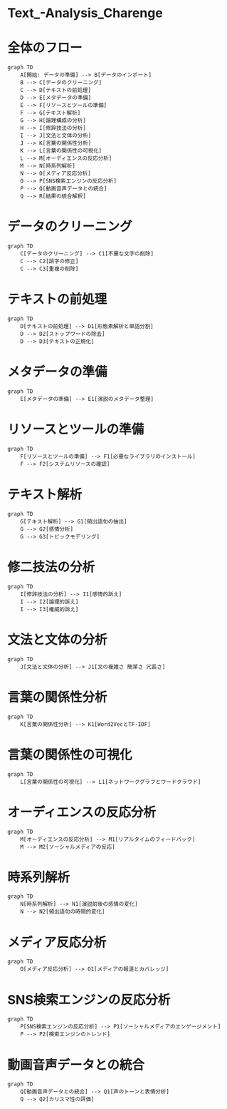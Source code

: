 # Text_-Analysis_Charenge

# 全体のフロー
```mermaid
graph TD
    A[開始: データの準備] --> B[データのインポート]
    B --> C[データのクリーニング]
    C --> D[テキストの前処理]
    D --> E[メタデータの準備]
    E --> F[リソースとツールの準備]
    F --> G[テキスト解析]
    G --> H[論理構成の分析]
    H --> I[修辞技法の分析]
    I --> J[文法と文体の分析]
    J --> K[言葉の関係性分析]
    K --> L[言葉の関係性の可視化]
    L --> M[オーディエンスの反応分析]
    M --> N[時系列解析]
    N --> O[メディア反応分析]
    O --> P[SNS検索エンジンの反応分析]
    P --> Q[動画音声データとの統合]
    Q --> R[結果の統合解釈]
```

# データのクリーニング
```mermaid
graph TD
    C[データのクリーニング] --> C1[不要な文字の削除]
    C --> C2[誤字の修正]
    C --> C3[重複の削除]
```

# テキストの前処理
```mermaid
graph TD
    D[テキストの前処理] --> D1[形態素解析と単語分割]
    D --> D2[ストップワードの除去]
    D --> D3[テキストの正規化]
```

# メタデータの準備
```mermaid
graph TD
    E[メタデータの準備] --> E1[演説のメタデータ整理]
```

# リソースとツールの準備
```mermaid
graph TD
    F[リソースとツールの準備] --> F1[必要なライブラリのインストール]
    F --> F2[システムリソースの確認]
```

# テキスト解析
```mermaid
graph TD
    G[テキスト解析] --> G1[頻出語句の抽出]
    G --> G2[感情分析]
    G --> G3[トピックモデリング]
```

# 修二技法の分析
```mermaid
graph TD
    I[修辞技法の分析] --> I1[感情的訴え]
    I --> I2[論理的訴え]
    I --> I3[権威的訴え]
```

# 文法と文体の分析
```mermaid
graph TD
    J[文法と文体の分析] --> J1[文の複雑さ 簡潔さ 冗長さ]
```

# 言葉の関係性分析
```mermaid
graph TD
    K[言葉の関係性分析] --> K1[Word2VecとTF-IDF]
```

# 言葉の関係性の可視化
```mermaid
graph TD
    L[言葉の関係性の可視化] --> L1[ネットワークグラフとワードクラウド]
```

# オーディエンスの反応分析
```mermaid
graph TD
    M[オーディエンスの反応分析] --> M1[リアルタイムのフィードバック]
    M --> M2[ソーシャルメディアの反応]
```

# 時系列解析
```mermaid
graph TD
    N[時系列解析] --> N1[演説前後の感情の変化]
    N --> N2[頻出語句の時間的変化]
```

# メディア反応分析
```mermaid
graph TD
    O[メディア反応分析] --> O1[メディアの報道とカバレッジ]
```

# SNS検索エンジンの反応分析
```mermaid
graph TD
    P[SNS検索エンジンの反応分析] --> P1[ソーシャルメディアのエンゲージメント]
    P --> P2[検索エンジンのトレンド]
```

# 動画音声データとの統合
```mermaid
graph TD
    Q[動画音声データとの統合] --> Q1[声のトーンと表情分析]
    Q --> Q2[カリスマ性の評価]
```
